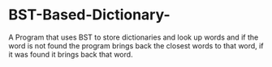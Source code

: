 # BST-Based-Dictionary-
A Program that uses BST to store dictionaries and look up words and if the word is not found the program brings back the closest words to that word, if it was found it brings back
that word.
